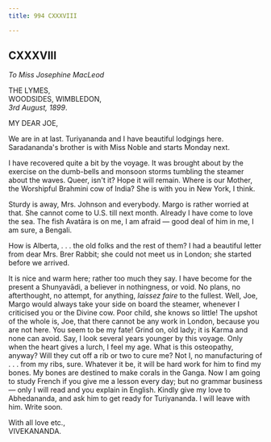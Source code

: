 ```yaml
---
title: 994 CXXXVIII

---
```

  

  


## CXXXVIII

*To Miss Josephine MacLeod*

THE LYMES,  
WOODSIDES, WIMBLEDON,  
*3rd August, 1899*.

MY DEAR JOE,

We are in at last. Turiyananda and I have beautiful lodgings here.
Saradananda's brother is with Miss Noble and starts Monday next.

I have recovered quite a bit by the voyage. It was brought about by the
exercise on the dumb-bells and monsoon storms tumbling the steamer about
the waves. Queer, isn't it? Hope it will remain. Where is our Mother,
the Worshipful Brahmini cow of India? She is with you in New York, I
think.

Sturdy is away, Mrs. Johnson and everybody. Margo is rather worried at
that. She cannot come to U.S. till next month. Already I have come to
love the sea. The fish Avatāra is on me, I am afraid — good deal of him
in me, I am sure, a Bengali.

How is Alberta, . . . the old folks and the rest of them? I had a
beautiful letter from dear Mrs. Brer Rabbit; she could not meet us in
London; she started before we arrived.

It is nice and warm here; rather too much they say. I have become for
the present a Shunyavādi, a believer in nothingness, or void. No plans,
no afterthought, no attempt, for anything, *laissez faire* to the
fullest. Well, Joe, Margo would always take your side on board the
steamer, whenever I criticised you or the Divine cow. Poor child, she
knows so little! The upshot of the whole is, Joe, that there cannot be
any work in London, because you are not here. You seem to be my fate!
Grind on, old lady; it is Karma and none can avoid. Say, I look several
years younger by this voyage. Only when the heart gives a lurch, I feel
my age. What is this osteopathy, anyway? Will they cut off a rib or two
to cure me? Not I, no manufacturing of . . . from my ribs, sure.
Whatever it be, it will be hard work for him to find my bones. My bones
are destined to make corals in the Ganga. Now I am going to study French
if you give me a lesson every day; but no grammar business — only I will
read and you explain in English. Kindly give my love to Abhedananda, and
ask him to get ready for Turiyananda. I will leave with him. Write soon.

With all love etc.,  
VIVEKANANDA.